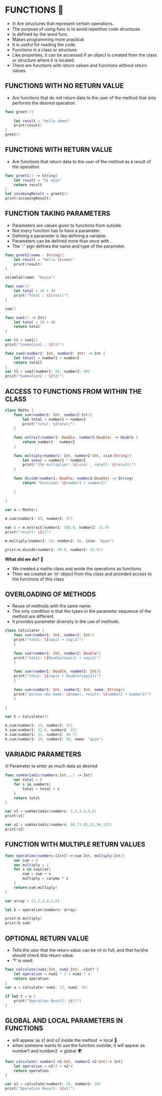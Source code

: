 # FUNCTIONS 🧮

- 🤓 Are structures that represent certain operations.
- The purpose of using func is to avoid repetitive code structures.
- Is defined by the word func.
- Makes programming more practical.
- It is useful for reading the code.
- Functions in a class or structure.
- Like properties, it can be accessed if an object is created from the class or structure where it is located.
- There are functions with return values and functions without return values


## FUNCTIONS WITH NO RETURN VALUE 
- Are functions that do not return data to the user of the method that only performs the desired operation.

```swift
func greet(){
    
    let result = "hello ahmet"
    print(result)
}
greet()
```

## FUNCTIONS WITH RETURN VALUE
- Are functions that return data to the user of the method as a result of the operation.

```swift
func greet1() -> String{
    let result = "hi ayşe"
    return result
}
let incomingResult = greet1()
print(incomingResult)
```

## FUNCTION TAKING PARAMETERS
- Parameters are values given to functions from outside.
- Not every function has to have a parameter.
- Defining a parameter is like defining a variable.
- Parameters can be defined more than once with <comma>.
- The ':' sign defines the name and type of the parameter. <message : String>

```swift
func greet2(name : String){
    let result = "hello \(name)"
    print(result)
}

selamla2(name: "beyza")

func sum(){
    let total = 30 + 40
    print("Total : \(total)")
}

sum()

func sum1() -> Int{
    let total = 30 + 40
    return total
}

var t1 = sum1()
print("Summation1 : \(t1)")

func sum2(number1: Int, number2: Int) -> Int {
    let totall = number1 + number2
    return totall
}
var t2 = sum2(number1: 50, number2: 80)
print("Summation2 : \(t2)")
```
## ACCESS TO FUNCTIONS FROM WITHIN THE CLASS 

```swift
class Maths {
    func sum(number1: Int, number2:Int){
        let total = number1 + number2
        print("total: \(total)")
    }
    
    func extract(number1: Double, number2:Double) -> Double {
        return number1 - number2
    }
    
    func multiply(number1: Int, number2:Int, isim:String){
        let sonuc = number1 * number2
        print("the multiplier: \(isim) , result: \(result)")
    }
    
    func divide(number1: Double, number2:Double) -> String{
        return "division: \(number1 / number2)"
        
    }
    
}

var m = Maths()

m.sum(number1: 83, number2: 37)

var c = m.extract(number1: 100.0, number2: 31.0)
print("result: \(c)")

m.multiply(number1: 33, number2: 45, isim: "Ayşe")

print(m.divide(number1: 50.0, number2: 25.0))
```

**What did we do? 🤔**  
- We created a maths class and wrote the operations as functions 
- Then we created an ‘m’ object from this class and provided access to the functions of this class



## OVERLOADING OF METHODS 
- Reuse of methods with the same name.
- The only condition is that the types in the parameter sequence of the method are different.
- It provides parameter diversity in the use of methods.

```swift
class Calculator {
    func sum(number1: Int, number2: Int){
    print("total: \(sayi1 + sayi2)")
    }
 
    func sum(number1: Int, number2: Double){
    print("total: \(Double(sayi1) + sayi2)")
    }
    
    func sum(number1: Double, number2: Int){
    print("total: \(sayi1 + Double(sayi2))")
    }
    
    func sum(number1: Int, number2: Int, name: String){
    print("person who made: \(name), result: \(number1 + number2)")
    }
   
}

var h = Calculator()

h.sum(number1: 23, number2: 32)
h.sum(number1: 32.9, number2: 43)
h.sum(number1: 55, number2: 46.7)
h.sum(number1: 19, number2: 99, name: "ayşe")
```

## VARIADIC PARAMETERS

🤓 Parameter to enter as much data as desired

```swift
func sumVariadic(numbers:Int...) -> Int{
    var total = 0
    for s in numbers{
        total = total + s
    }
    return total
}

var v1 = sumVariadic(numbers: 1,2,3,4,5,6)
print(v1)

var v2 = sumVariadic(numbers: 80,73,65,32,96,125)
print(v2)
```

## FUNCTION WITH MULTIPLE RETURN VALUES

```swift
func operation(numbers:[Int])->(sum:Int, multiply:Int){
    var sum = 0
    var multiply = 1
    for s in sayilar{
        sum = sum + s
        multiply = carpma * s
    }
    return(sum,multiply)
}

var array = [1,2,3,4,5,6]

let b = operation(numbers: array)

print(b.multiply)
print(b.sum)
```

## OPTIONAL RETURN VALUE

- Tells the user that the return value can be nil or full, and that he/she should check this return value.
- ‘?’ is used.

```swift
func calculate(num1:Int, num2:Int) ->Int? {
    let operation = num1 * 2 + num2 * 4
    return operation
}
var a = calculate( num1: 12, num2: 35)

if let t = a {
    print("Operation Result: \(t)")
}
```

## GLOBAL AND LOCAL PARAMETERS IN FUNCTIONS

- will appear as s1 and s2 inside the method -> local 📍 
- when someone wants to use the function outside, it will appear as number1 and number2 -> global 🌍

```swift
func calculate( number1 n1:Int, number2 n2:Int)-> Int{
    let operation = n1*2 + n2*4
    return operation
}

var a1 = calculate(number1: 10, number2: 20)
print("Operation Result: \(a1)")
```
